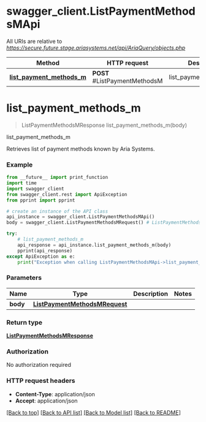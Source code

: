 # swagger_client.ListPaymentMethodsMApi

All URIs are relative to *https://secure.future.stage.ariasystems.net/api/AriaQuery/objects.php*

Method | HTTP request | Description
------------- | ------------- | -------------
[**list_payment_methods_m**](ListPaymentMethodsMApi.md#list_payment_methods_m) | **POST** #ListPaymentMethodsM | list_payment_methods_m


# **list_payment_methods_m**
> ListPaymentMethodsMResponse list_payment_methods_m(body)

list_payment_methods_m

Retrieves list of payment methods known by Aria Systems.

### Example
```python
from __future__ import print_function
import time
import swagger_client
from swagger_client.rest import ApiException
from pprint import pprint

# create an instance of the API class
api_instance = swagger_client.ListPaymentMethodsMApi()
body = swagger_client.ListPaymentMethodsMRequest() # ListPaymentMethodsMRequest | 

try:
    # list_payment_methods_m
    api_response = api_instance.list_payment_methods_m(body)
    pprint(api_response)
except ApiException as e:
    print("Exception when calling ListPaymentMethodsMApi->list_payment_methods_m: %s\n" % e)
```

### Parameters

Name | Type | Description  | Notes
------------- | ------------- | ------------- | -------------
 **body** | [**ListPaymentMethodsMRequest**](ListPaymentMethodsMRequest.md)|  | 

### Return type

[**ListPaymentMethodsMResponse**](ListPaymentMethodsMResponse.md)

### Authorization

No authorization required

### HTTP request headers

 - **Content-Type**: application/json
 - **Accept**: application/json

[[Back to top]](#) [[Back to API list]](../README.md#documentation-for-api-endpoints) [[Back to Model list]](../README.md#documentation-for-models) [[Back to README]](../README.md)

